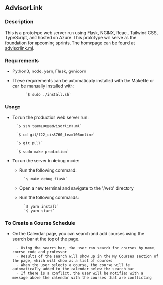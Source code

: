 ## AdvisorLink

### Description

This is a prototype web server run using Flask, NGINX, React, Tailwind CSS, TypeScript, and hosted on Azure. This prototype will serve as the foundation for upcoming sprints. The homepage can be found at [advisorlink.ml](http://advisorlink.ml).

### Requirements
- Python3, node, yarn, Flask, gunicorn
- These requirements can be automatically installed with the Makefile or can be manually installed with:

            `$ sudo ./install.sh`

### Usage
- To run the production web server run:

        `$ ssh team106@advisorlink.ml`

        `$ cd git/f22_cis3760_team106online`

        `$ git pull`

        `$ sudo make production`
- To run the server in debug mode:
    - Run the following command: 

            `$ make debug_flask`
    - Open a new terminal and navigate to the '/web' directory
    - Run the following commands:

            `$ yarn install`
            `$ yarn start`

### To Create a Course Schedule
- On the Calendar page, you can search and add courses using the search bar at the top of the page.

        - Using the search bar, the user can search for courses by name, course code and professor
        - Results of the search will show up in the My Courses section of the page, which will show as a list of courses
        - When the user selects a course, the course will be automatically added to the calendar below the search bar
        - If there is a conflict, the user will be notified with a message above the calendar with the courses that are conflicting
